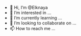 - 👋 Hi, I’m @Elknaya
- 👀 I’m interested in ...
- 🌱 I’m currently learning ...
- 💞️ I’m looking to collaborate on ...
- 📫 How to reach me ...

<!---
Elknaya/Elknaya is a ✨ special ✨ repository because its `README.md` (this file) appears on your GitHub profile.
You can click the Preview link to take a look at your changes.
--->
